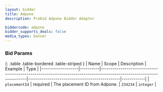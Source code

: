 ```yaml
---
layout: bidder
title: Adpone
description: Prebid Adpone Bidder Adaptor

biddercode: adpone
bidder_supports_deals: false
media_types: banner
---
```



### Bid Params

{: .table .table-bordered .table-striped }
| Name              | Scope    | Description                                                                                                          | Example                                       | Type       |
|-------------------|----------|----------------------------------------------------------------------------------------------------------------------|-----------------------------------------------|------------|
| `placementId`     | required | The placement ID from Adpone.                                                                                        | `234234`                                      | `integer`  |

